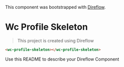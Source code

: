 This component was bootstrapped with [Direflow](https://direflow.io).

# Wc Profile Skeleton
> This project is created using Direflow

```html
<wc-profile-skeleton></wc-profile-skeleton>
```

Use this README to describe your Direflow Component